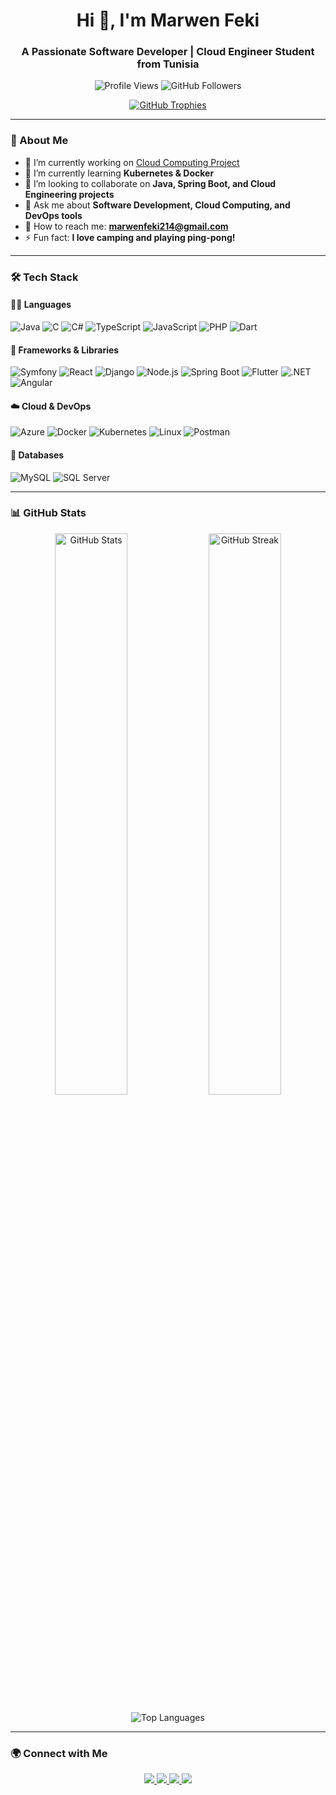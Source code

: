 <h1 align="center">Hi 👋, I'm Marwen Feki</h1>
<h3 align="center">A Passionate Software Developer | Cloud Engineer Student from Tunisia</h3>

<p align="center">
  <img src="https://komarev.com/ghpvc/?username=marwendev2&label=Profile%20views&color=0e75b6&style=flat" alt="Profile Views" />
  <img src="https://img.shields.io/github/followers/marwendev2?label=Followers&style=social" alt="GitHub Followers" />
</p>

<p align="center">
  <a href="https://github.com/ryo-ma/github-profile-trophy">
    <img src="https://github-profile-trophy.vercel.app/?username=marwendev2&theme=onedark&no-frame=true&column=6" alt="GitHub Trophies" />
  </a>
</p>

---

### 🚀 About Me  
- 🔫 I’m currently working on [Cloud Computing Project](https://github.com/MarwenDev2/TurathAI-Backend)  
- 🌱 I’m currently learning **Kubernetes & Docker**  
- 👯️ I’m looking to collaborate on **Java, Spring Boot, and Cloud Engineering projects**  
- 💬 Ask me about **Software Development, Cloud Computing, and DevOps tools**  
- 📧 How to reach me: **marwenfeki214@gmail.com**  
- ⚡ Fun fact: **I love camping and playing ping-pong!**  

---

### 🛠️ Tech Stack  

#### 👨‍💻 Languages  
![Java](https://img.shields.io/badge/Java-ED8B00?style=for-the-badge&logo=openjdk&logoColor=white)
![C](https://img.shields.io/badge/C-00599C?style=for-the-badge&logo=c&logoColor=white)
![C#](https://img.shields.io/badge/C%23-239120?style=for-the-badge&logo=c-sharp&logoColor=white)
![TypeScript](https://img.shields.io/badge/TypeScript-007ACC?style=for-the-badge&logo=typescript&logoColor=white)
![JavaScript](https://img.shields.io/badge/JavaScript-F7DF1E?style=for-the-badge&logo=javascript&logoColor=black)
![PHP](https://img.shields.io/badge/PHP-777BB4?style=for-the-badge&logo=php&logoColor=white)
![Dart](https://img.shields.io/badge/Dart-0175C2?style=for-the-badge&logo=dart&logoColor=white)

#### 🔧 Frameworks & Libraries  
![Symfony](https://img.shields.io/badge/Symfony-000000?style=for-the-badge&logo=symfony&logoColor=white)
![React](https://img.shields.io/badge/React-20232A?style=for-the-badge&logo=react&logoColor=61DAFB)
![Django](https://img.shields.io/badge/Django-092E20?style=for-the-badge&logo=django&logoColor=white)
![Node.js](https://img.shields.io/badge/Node.js-43853D?style=for-the-badge&logo=node.js&logoColor=white)
![Spring Boot](https://img.shields.io/badge/Spring%20Boot-6DB33F?style=for-the-badge&logo=spring-boot&logoColor=white)
![Flutter](https://img.shields.io/badge/Flutter-02569B?style=for-the-badge&logo=flutter&logoColor=white)
![.NET](https://img.shields.io/badge/.NET-512BD4?style=for-the-badge&logo=dotnet&logoColor=white)
![Angular](https://img.shields.io/badge/Angular-DD0031?style=for-the-badge&logo=angular&logoColor=white)

#### ☁️ Cloud & DevOps  
![Azure](https://img.shields.io/badge/Microsoft%20Azure-0078D4?style=for-the-badge&logo=microsoft-azure&logoColor=white)
![Docker](https://img.shields.io/badge/Docker-2496ED?style=for-the-badge&logo=docker&logoColor=white)
![Kubernetes](https://img.shields.io/badge/Kubernetes-326CE5?style=for-the-badge&logo=kubernetes&logoColor=white)
![Linux](https://img.shields.io/badge/Linux-FCC624?style=for-the-badge&logo=linux&logoColor=black)
![Postman](https://img.shields.io/badge/Postman-FF6C37?style=for-the-badge&logo=postman&logoColor=white)

#### 👡 Databases  
![MySQL](https://img.shields.io/badge/MySQL-4479A1?style=for-the-badge&logo=mysql&logoColor=white)
![SQL Server](https://img.shields.io/badge/SQL%20Server-CC2927?style=for-the-badge&logo=microsoft-sql-server&logoColor=white)

---

### 📊 GitHub Stats  

<p align="center">
  <img src="https://github-readme-stats.vercel.app/api?username=marwendev2&show_icons=true&theme=radical" alt="GitHub Stats" width="48%" />
  <img src="https://github-readme-streak-stats.herokuapp.com/?user=marwendev2&theme=radical" alt="GitHub Streak" width="48%" />
</p>

<p align="center">
  <img src="https://github-readme-stats.vercel.app/api/top-langs/?username=marwendev2&layout=compact&theme=radical" alt="Top Languages" />
</p>

---

### 🌍 Connect with Me  

<p align="center">
  <a href="https://linkedin.com/in/marwenfeki26" target="_blank"> <img src="https://img.shields.io/badge/LinkedIn-0A66C2?style=for-the-badge&logo=linkedin&logoColor=white" /> </a>
  <a href="https://fb.com/profile.php?id=100009264934763" target="_blank"> <img src="https://img.shields.io/badge/Facebook-1877F2?style=for-the-badge&logo=facebook&logoColor=white" /> </a>
  <a href="https://instagram.com/marwenfekii" target="_blank"> <img src="https://img.shields.io/badge/Instagram-E4405F?style=for-the-badge&logo=instagram&logoColor=white" /> </a>
  <a href="https://stackoverflow.com/users/21494588" target="_blank"> <img src="https://img.shields.io/badge/StackOverflow-FE7A16?style=for-the-badge&logo=stack-overflow&logoColor=white" /> </a>
</p>
